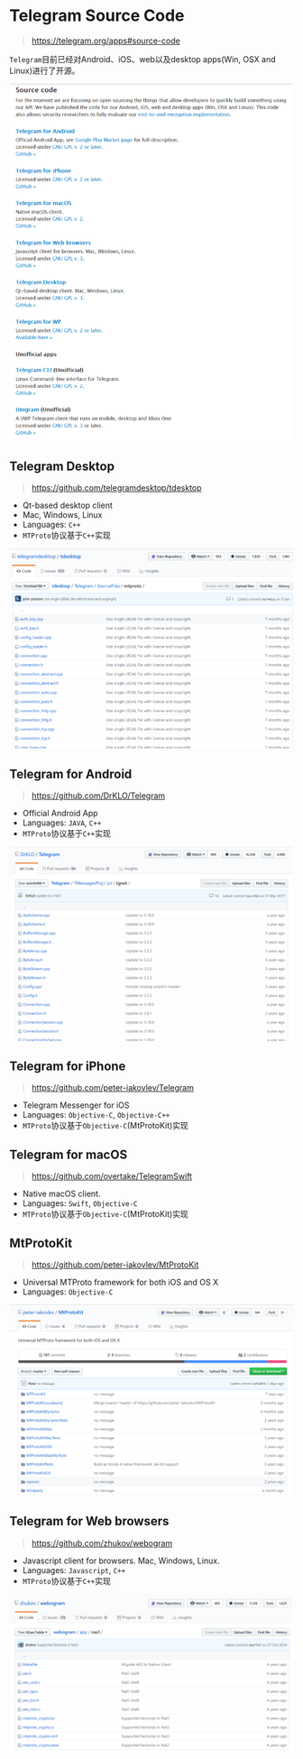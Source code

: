 # Telegram Source Code

> https://telegram.org/apps#source-code

`Telegram`目前已经对Android、iOS、web以及desktop apps(Win, OSX and Linux)进行了开源。

![Alt text](../../img/TelegramSourceCode/TelegramSource_1.png)

## Telegram Desktop

> https://github.com/telegramdesktop/tdesktop

- Qt-based desktop client
- Mac, Windows, Linux
- Languages: `C++`
- `MTProto`协议基于`C++`实现

![Alt text](../../img/MTProto/TdesktopMtproto.png)


## Telegram for Android

> https://github.com/DrKLO/Telegram

- Official Android App
- Languages: `JAVA`, `C++`
- `MTProto`协议基于`C++`实现

![Alt text](../../img/TelegramSourceCode/TMessagesProjTgnet.png)

## Telegram for iPhone

> https://github.com/peter-iakovlev/Telegram

- Telegram Messenger for iOS
- Languages: `Objective-C`, `Objective-C++`
- `MTProto`协议基于`Objective-C`(MtProtoKit)实现

## Telegram for macOS

> https://github.com/overtake/TelegramSwift

- Native macOS client.
- Languages: `Swift`, `Objective-C`
- `MTProto`协议基于`Objective-C`(MtProtoKit)实现

## MtProtoKit

> https://github.com/peter-iakovlev/MtProtoKit

- Universal MTProto framework for both iOS and OS X
- Languages: `Objective-C`

![Alt text](../../img/TelegramSourceCode/MtProtoKit.png)

## Telegram for Web browsers

> https://github.com/zhukov/webogram

- Javascript client for browsers. Mac, Windows, Linux.
- Languages: `Javascript`, `C++`
- `MTProto`协议基于`C++`实现

![Alt text](../../img/TelegramSourceCode/WebogramNacl.png)
